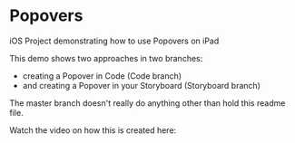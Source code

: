 Popovers
========

iOS Project demonstrating how to use Popovers on iPad

This demo shows two approaches in two branches: 

* creating a Popover in Code (Code branch)
* and creating a Popover in your Storyboard (Storyboard branch)

The master branch doesn't really do anything other than hold this readme file.

Watch the video on how this is created here:
